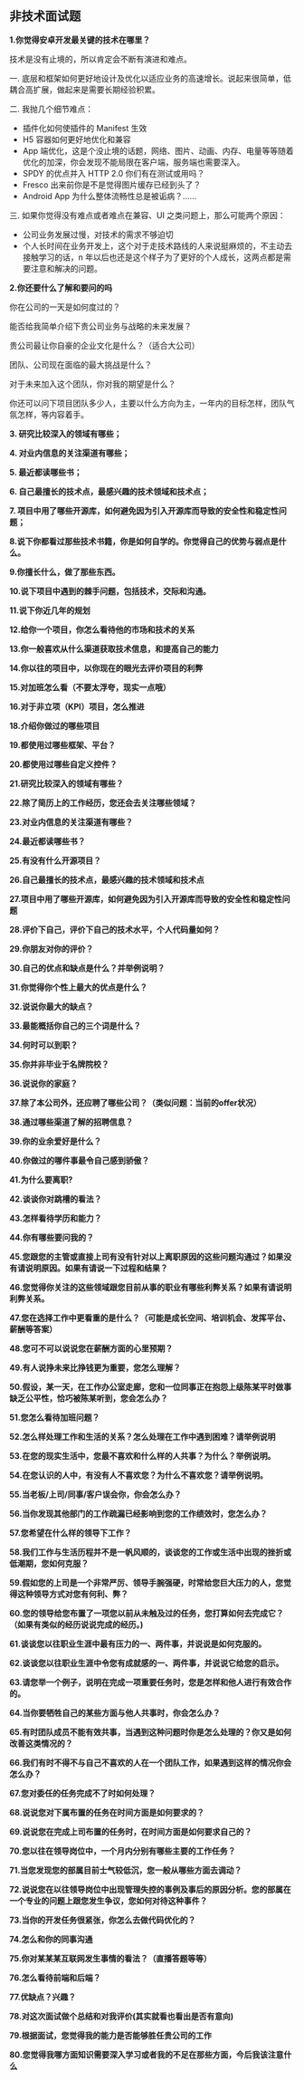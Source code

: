 ## 非技术面试题

**1.你觉得安卓开发最关键的技术在哪里？**

技术是没有止境的，所以肯定会不断有演进和难点。

一. 底层和框架如何更好地设计及优化以适应业务的高速增长。说起来很简单，低耦合高扩展，做起来是需要长期经验积累。

二. 我抛几个细节难点：

- 插件化如何使插件的 Manifest 生效
- H5 容器如何更好地优化和兼容
- App 端优化，这是个没止境的话题，网络、图片、动画、内存、电量等等随着优化的加深，你会发现不能局限在客户端，服务端也需要深入。
- SPDY 的优点并入 HTTP 2.0 你们有在测试或用吗？
- Fresco 出来前你是不是觉得图片缓存已经到头了？
- Android App 为什么整体流畅性总是被诟病？……

三. 如果你觉得没有难点或者难点在兼容、UI 之类问题上，那么可能两个原因：

- 公司业务发展过慢，对技术的需求不够迫切
- 个人长时间在业务开发上，这个对于走技术路线的人来说挺麻烦的，不主动去接触学习的话，n 年以后也还是这个样子为了更好的个人成长，这两点都是需要注意和解决的问题。

**2.你还要什么了解和要问的吗**

你在公司的一天是如何度过的？

能否给我简单介绍下贵公司业务与战略的未来发展？

贵公司最让你自豪的企业文化是什么？（适合大公司）

团队、公司现在面临的最大挑战是什么？

对于未来加入这个团队，你对我的期望是什么？

你还可以问下项目团队多少人，主要以什么方向为主，一年内的目标怎样，团队气氛怎样，等内容着手。

**3. 研究比较深入的领域有哪些；**

**4. 对业内信息的关注渠道有哪些；**
 
**5. 最近都读哪些书；**

**6. 自己最擅长的技术点，最感兴趣的技术领域和技术点；**

**7. 项目中用了哪些开源库，如何避免因为引入开源库而导致的安全性和稳定性问题；**

**8.说下你都看过那些技术书籍，你是如何自学的。你觉得自己的优势与弱点是什么。**

**9.你擅长什么，做了那些东西。**

**10.说下项目中遇到的棘手问题，包括技术，交际和沟通。**

**11.说下你近几年的规划**

**12.给你一个项目，你怎么看待他的市场和技术的关系**

**13.你一般喜欢从什么渠道获取技术信息，和提高自己的能力**

**14.你以往的项目中，以你现在的眼光去评价项目的利弊**

**15.对加班怎么看（不要太浮夸，现实一点哦）**

**16.对于非立项（KPI）项目，怎么推进**

**18.介绍你做过的哪些项目**

**19.都使用过哪些框架、平台？**

**20.都使用过哪些自定义控件？**

**21.研究比较深入的领域有哪些？**

**22.除了简历上的工作经历，您还会去关注哪些领域？**

**23.对业内信息的关注渠道有哪些？**

**24.最近都读哪些书？**

**25.有没有什么开源项目？**

**26.自己最擅长的技术点，最感兴趣的技术领域和技术点**

**27.项目中用了哪些开源库，如何避免因为引入开源库而导致的安全性和稳定性问题**

**28.评价下自己，评价下自己的技术水平，个人代码量如何？**

**29.你朋友对你的评价？**

**30.自己的优点和缺点是什么？并举例说明？**

**31.你觉得你个性上最大的优点是什么？**

**32.说说你最大的缺点？**

**33.最能概括你自己的三个词是什么？**

**34.何时可以到职？**

**35.你并非毕业于名牌院校？**

**36.说说你的家庭？**

**37.除了本公司外，还应聘了哪些公司？（类似问题：当前的offer状况）**

**38.通过哪些渠道了解的招聘信息？**

**39.你的业余爱好是什么？**

**40.你做过的哪件事最令自己感到骄傲？**

**41.为什么要离职?**

**42.谈谈你对跳槽的看法？**

**43.怎样看待学历和能力？**

**44.你有哪些要问我的？**

**45.您跟您的主管或直接上司有没有针对以上离职原因的这些问题沟通过？如果没有请说明原因。如果有请说一下过程和结果？**

**46.您觉得你关注的这些领域跟您目前从事的职业有哪些利弊关系？如果有请说明利弊关系。**

**47.您在选择工作中更看重的是什么？（可能是成长空间、培训机会、发挥平台、薪酬等答案）**

**48.您可不可以说说您在薪酬方面的心里预期？**

**49.有人说挣未来比挣钱更为重要，您怎么理解？**

**50.假设，某一天，在工作办公室走廊，您和一位同事正在抱怨上级陈某平时做事缺乏公平性，恰巧被陈某听到，您会怎么办？**

**51.您怎么看待加班问题？**

**52.怎么样处理工作和生活的关系？怎么处理在工作中遇到困难？请举例说明**

**53.在您的现实生活中，您最不喜欢和什么样的人共事？为什么？举例说明。**

**54.在您认识的人中，有没有人不喜欢您？为什么不喜欢您？请举例说明。**

**55.当老板/上司/同事/客户误会你，你会怎么办？**

**56.当你发现其他部门的工作疏漏已经影响到您的工作绩效时，您怎么办？**

**57.您希望在什么样的领导下工作？**

**58.我们工作与生活历程并不是一帆风顺的，谈谈您的工作或生活中出现的挫折或低潮期，您如何克服？**

**59.假如您的上司是一个非常严厉、领导手腕强硬，时常给您巨大压力的人，您觉得这种领导方式对您有何利、弊？**

**60.您的领导给您布置了一项您以前从未触及过的任务，您打算如何去完成它？（如果有类似的经历说说完成的经历。)**

**61.谈谈您以往职业生涯中最有压力的一、两件事，并说说是如何克服的。**

**62.谈谈您以往职业生涯中令您有成就感的一、两件事，并说说它给您的启示。**

**63.请您举一个例子，说明在完成一项重要任务时，您是怎样和他人进行有效合作的。**

**64.当你要牺牲自己的某些方面与他人共事时，你会怎么办？**

**65.有时团队成员不能有效共事，当遇到这种问题时你是怎么处理的？你又是如何改善这类情况的？**

**66.我们有时不得不与自己不喜欢的人在一个团队工作，如果遇到这样的情况你会怎么办？**

**67.您对委任的任务完成不了时如何处理？**

**68.说说您对下属布置的任务在时间方面是如何要求的？**

**69.说说您在完成上司布置的任务时，在时间方面是如何要求自己的？**

**70.您以往在领导岗位中，一个月内分别有哪些主要的工作任务？**

**71.当您发现您的部属目前士气较低沉，您一般从哪些方面去调动？**

**72.说说您在以往领导岗位中出现管理失控的事例及事后的原因分析。您的部属在一个专业的问题上跟您发生争议，您如何对待这种事件？**

**73.当你的开发任务很紧张，你怎么去做代码优化的？**

**74.怎么和你的同事沟通**

**75.你对某某某互联网发生事情的看法？（直播答题等等）**

**76.怎么看待前端和后端？**

**77.优缺点？兴趣？**

**78.对这次面试做个总结和对我评价(其实就看也看出是否有意向)**

**79.根据面试，您觉得我的能力是否能够胜任贵公司的工作**

**80.您觉得我哪方面知识需要深入学习或者我的不足在那些方面，今后我该注意什么**
